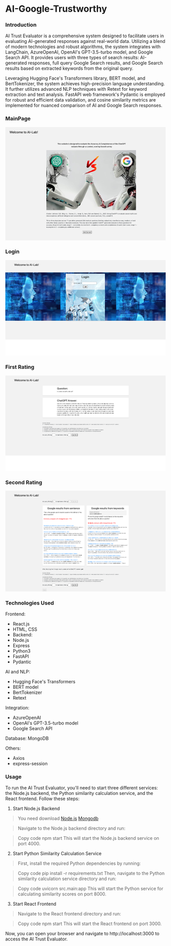 # AI-Google-Trustworthy

### Introduction
AI Trust Evaluator is a comprehensive system designed to facilitate users in evaluating AI-generated responses against real-world data. Utilizing a blend of modern technologies and robust algorithms, the system integrates with LangChain, AzureOpenAI, OpenAI's GPT-3.5-turbo model, and Google Search API. It provides users with three types of search results: AI-generated responses, full query Google Search results, and Google Search results based on extracted keywords from the original query.

Leveraging Hugging Face's Transformers library, BERT model, and BertTokenizer, the system achieves high-precision language understanding. It further utilizes advanced NLP techniques with Retext for keyword extraction and text analysis. FastAPI web framework's Pydantic is employed for robust and efficient data validation, and cosine similarity metrics are implemented for nuanced comparison of AI and Google Search responses.

### MainPage
![MainPage](/public/images/mainPage.png)

### Login
![LoginPage](/public/images/LoginPage.png)

### First Rating
![firstRating](/public/images/firstRating.png)

### Second Rating
![secondRating](/public/images/secondRating.png)

### Technologies Used

Frontend:
* React.js
* HTML, CSS
* Backend:
* Node.js
* Express
* Python3
* FastAPI
* Pydantic

AI and NLP:
* Hugging Face's Transformers
* BERT model
* BertTokenizer
* Retext

Integration:
* AzureOpenAI
* OpenAI's GPT-3.5-turbo model
* Google Search API

Database:
MongoDB

Others:
* Axios
* express-session 

### Usage
To run the AI Trust Evaluator, you'll need to start three different services: the Node.js backend, the Python similarity calculation service, and the React frontend. Follow these steps:

1. Start Node.js Backend
  >You need download
  [Node.js](https://nodejs.org/en/download/)
  [Mongodb](https://www.mongodb.com/try/download/community)

 > Navigate to the Node.js backend directory and run:

  > Copy code
  > npm start
  > This will start the Node.js backend service on port 4000.

2. Start Python Similarity Calculation Service
 > First, install the required Python dependencies by running:

  > Copy code
  > pip install -r requirements.txt
  > Then, navigate to the Python similarity calculation service directory and run:

  > Copy code
  uvicorn src.main:app
  > This will start the Python service for calculating similarity scores on port 8000.

3. Start React Frontend
> Navigate to the React frontend directory and run:

> Copy code
> npm start
> This will start the React frontend on port 3000.

Now, you can open your browser and navigate to http://localhost:3000 to access the AI Trust Evaluator.

